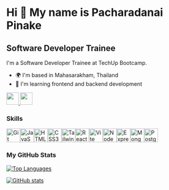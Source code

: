 
Hi 👋 My name is Pacharadanai Pinake
====================================

Software Developer Trainee
--------------------------

I'm a Software Developer Trainee at TechUp Bootcamp.

* 🌍  I'm based in Mahasarakham, Thailand
* 🧠  I'm learning frontend and backend development

<p align="left"> <a href="mailto:pacharadanaipinake@gmail.com" target="_blank" rel="noreferrer"> <picture> <source media="(prefers-color-scheme: dark)" srcset="https://img.shields.io/static/v1?message=Gmail&logo=gmail&label=&color=D14836&logoColor=white&labelColor=&style=for-the-badge" /> <source media="(prefers-color-scheme: light)" srcset="https://img.shields.io/static/v1?message=Gmail&logo=gmail&label=&color=D14836&logoColor=white&labelColor=&style=for-the-badge" /> <img src="https://img.shields.io/static/v1?message=Gmail&logo=gmail&label=&color=D14836&logoColor=white&labelColor=&style=for-the-badge" height="32" /> </picture> </a> <a href="https://www.linkedin.com/in/pacharadanai-pinake" target="_blank" rel="noreferrer"> <picture> <source media="(prefers-color-scheme: dark)" srcset="https://img.shields.io/static/v1?message=LinkedIn&logo=linkedin&label=&color=0077B5&logoColor=white&labelColor=&style=for-the-badge" /> <source media="(prefers-color-scheme: light)" srcset="https://img.shields.io/static/v1?message=LinkedIn&logo=linkedin&label=&color=0077B5&logoColor=white&labelColor=&style=for-the-badge" /> <img src="https://img.shields.io/static/v1?message=LinkedIn&logo=linkedin&label=&color=0077B5&logoColor=white&labelColor=&style=for-the-badge" height="32" /> </picture> </a></p>

### Skills

<p align="left">
<a href="https://git-scm.com/" target="_blank" rel="noreferrer"><img src="https://raw.githubusercontent.com/danielcranney/readme-generator/main/public/icons/skills/git-colored.svg" width="36" height="36" alt="Git" /></a><a href="https://developer.mozilla.org/en-US/docs/Web/JavaScript" target="_blank" rel="noreferrer"><img src="https://raw.githubusercontent.com/danielcranney/readme-generator/main/public/icons/skills/javascript-colored.svg" width="36" height="36" alt="JavaScript" /></a><a href="https://developer.mozilla.org/en-US/docs/Glossary/HTML5" target="_blank" rel="noreferrer"><img src="https://raw.githubusercontent.com/danielcranney/readme-generator/main/public/icons/skills/html5-colored.svg" width="36" height="36" alt="HTML5" /></a><a href="https://www.w3.org/TR/CSS/#css" target="_blank" rel="noreferrer"><img src="https://raw.githubusercontent.com/danielcranney/readme-generator/main/public/icons/skills/css3-colored.svg" width="36" height="36" alt="CSS3" /></a><a href="https://tailwindcss.com/" target="_blank" rel="noreferrer"><img src="https://raw.githubusercontent.com/danielcranney/readme-generator/main/public/icons/skills/tailwindcss-colored.svg" width="36" height="36" alt="TailwindCSS" /></a><a href="https://reactjs.org/" target="_blank" rel="noreferrer"><img src="https://raw.githubusercontent.com/danielcranney/readme-generator/main/public/icons/skills/react-colored.svg" width="36" height="36" alt="React" /></a><a href="https://vitejs.dev/" target="_blank" rel="noreferrer"><img src="https://raw.githubusercontent.com/danielcranney/readme-generator/main/public/icons/skills/vite-colored.svg" width="36" height="36" alt="Vite" /></a><a href="https://nodejs.org/en/" target="_blank" rel="noreferrer"><img src="https://raw.githubusercontent.com/danielcranney/readme-generator/main/public/icons/skills/nodejs-colored.svg" width="36" height="36" alt="NodeJS" /></a><a href="https://expressjs.com/" target="_blank" rel="noreferrer"><img src="https://raw.githubusercontent.com/danielcranney/readme-generator/main/public/icons/skills/express-colored.svg" width="36" height="36" alt="Express" /></a><a href="https://www.mongodb.com/" target="_blank" rel="noreferrer"><img src="https://raw.githubusercontent.com/danielcranney/readme-generator/main/public/icons/skills/mongodb-colored.svg" width="36" height="36" alt="MongoDB" /></a><a href="https://www.postgresql.org/" target="_blank" rel="noreferrer"><img src="https://raw.githubusercontent.com/danielcranney/readme-generator/main/public/icons/skills/postgresql-colored.svg" width="36" height="36" alt="PostgreSQL" /></a>
</p>

### <b>My GitHub Stats</b>

<a href="https://github.com/P-Pacharadanai" align="left"><img src="https://github-readme-stats.vercel.app/api/top-langs/?username=P-Pacharadanai&langs_count=10&title_color=0891b2&text_color=ffffff&icon_color=0891b2&bg_color=1c1917&hide_border=true&locale=en&custom_title=Top%20%Languages" alt="Top Languages" /></a>

<a href="http://www.github.com/P-Pacharadanai"><img src="https://github-readme-stats.vercel.app/api?username=P-Pacharadanai&show_icons=true&hide=&count_private=true&title_color=0891b2&text_color=ffffff&icon_color=0891b2&bg_color=1c1917&hide_border=true&show_icons=true" alt="GitHub stats" /></a>
